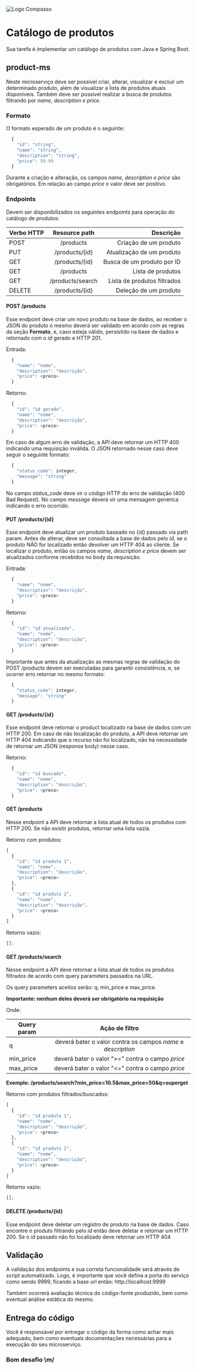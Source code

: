 ![Logo Compasso](https://compasso.com.br/wp-content/uploads/2020/07/LogoCompasso-Negativo.png)

# Catálogo de produtos

Sua tarefa é implementar um catálogo de produtos com Java e Spring Boot.

## product-ms

Neste microserviço deve ser possível criar, alterar, visualizar e excluir um determinado produto, além de visualizar a lista de produtos atuais disponíveis. Também deve ser possível realizar a busca de produtos filtrando por _name, description e price_.

### Formato

O formato esperado de um produto é o seguinte:

```javascript
  {
    "id": "string",
    "name": "string",
    "description": "string",
    "price": 59.99
  }
```

Durante a criação e alteração, os campos _name, description e price_ são obrigatórios. Em relação ao campo _price_ o valor deve ser positivo.

### Endpoints

Devem ser disponibilizados os seguintes endpoints para operação do catálogo de produtos:

| Verbo HTTP |  Resource path   |                   Descrição |
| ---------- | :--------------: | --------------------------: |
| POST       |    /products     |       Criação de um produto |
| PUT        |  /products/{id}  |   Atualização de um produto |
| GET        |  /products/{id}  |  Busca de um produto por ID |
| GET        |    /products     |           Lista de produtos |
| GET        | /products/search | Lista de produtos filtrados |
| DELETE     |  /products/{id}  |       Deleção de um produto |

#### POST /products

Esse endpoint deve criar um novo produto na base de dados, ao receber o JSON do produto o mesmo deverá ser validado em acordo com as regras da seção **Formato**, e, caso esteja válido, persistido na base de dados e retornado com o _id_ gerado e HTTP 201.

Entrada:

```javascript
  {
    "name": "nome",
    "description": "descrição",
    "price": <preco>
  }
```

Retorno:

```javascript
  {
    "id": "id gerado",
    "name": "nome",
    "description": "descrição",
    "price": <preco>
  }
```

Em caso de algum erro de validação, a API deve retornar um HTTP 400 indicando uma requisição inválida. O JSON retornado nesse caso deve seguir o seguinte formato:

```javascript
  {
    "status_code": integer,
    "message": "string"
  }
```

No campo _status_code_ deve vir o código HTTP do erro de validação (400 Bad Request). No campo _message_ deverá vir uma mensagem genérica indicando o erro ocorrido.

#### PUT /products/\{id\}

Esse endpoint deve atualizar um produto baseado no {id} passado via path param. Antes de alterar, deve ser consultada a base de dados pelo _id_, se o produto NÃO for localizado então devolver um HTTP 404 ao cliente. Se localizar o produto, então os campos _name, description e price_ devem ser atualizados conforme recebidos no body da requisição.

Entrada:

```javascript
  {
    "name": "nome",
    "description": "descrição",
    "price": <preco>
  }
```

Retorno:

```javascript
  {
    "id": "id atualizado",
    "name": "nome",
    "description": "descrição",
    "price": <preco>
  }
```

Importante que antes da atualização as mesmas regras de validação do POST /products devem ser executadas para garantir consistência, e, se ocorrer erro retornar no mesmo formato:

```javascript
  {
    "status_code": integer,
    "message": "string"
  }
```

#### GET /products/\{id\}

Esse endpoint deve retornar o product localizado na base de dados com um HTTP 200. Em caso de não localização do produto, a API deve retornar um HTTP 404 indicando que o recurso não foi localizado, não há necessidade de retornar um JSON (response body) nesse caso.

Retorno:

```javascript
  {
    "id": "id buscado",
    "name": "nome",
    "description": "descrição",
    "price": <preco>
  }
```

#### GET /products

Nesse endpoint a API deve retornar a lista atual de todos os produtos com HTTP 200. Se não existir produtos, retornar uma lista vazia.

Retorno com produtos:

```javascript
[
  {
    "id": "id produto 1",
    "name": "nome",
    "description": "descrição",
    "price": <preco>
  },
  {
    "id": "id produto 2",
    "name": "nome",
    "description": "descrição",
    "price": <preco>
  }
]
```

Retorno vazio:

```javascript
[];
```

#### GET /products/search

Nesse endpoint a API deve retornar a lista atual de todos os produtos filtrados de acordo com query parameters passados na URL.

Os query parameters aceitos serão: q, min_price e max_price.

**Importante: nenhum deles deverá ser obrigatório na requisição**

Onde:

| Query param |                        Ação de filtro                        |
| ----------- | :----------------------------------------------------------: |
| q           | deverá bater o valor contra os campos _name_ e _description_ |
| min_price   |       deverá bater o valor ">=" contra o campo _price_       |
| max_price   |       deverá bater o valor "<=" contra o campo _price_       |

**Exemplo: /products/search?min_price=10.5&max_price=50&q=superget**

Retorno com produtos filtrados/buscados:

```javascript
[
  {
    "id": "id produto 1",
    "name": "nome",
    "description": "descrição",
    "price": <preco>
  },
  {
    "id": "id produto 2",
    "name": "nome",
    "description": "descrição",
    "price": <preco>
  }
]
```

Retorno vazio:

```javascript
[];
```

#### DELETE /products/\{id\}

Esse endpoint deve deletar um registro de produto na base de dados. Caso encontre o produto filtrando pelo _id_ então deve deletar e retornar um HTTP 200. Se o _id_ passado não foi localizado deve retornar um HTTP 404

## Validação

A validação dos endpoints e sua correta funcionalidade será através de script automatizado. Logo, é importante que você defina a porta do serviço como sendo 9999, ficando a base url então: http://localhost:9999

Também ocorrerá avaliação técnica do código-fonte produzido, bem como eventual análise estática do mesmo.

## Entrega do código

Você é responsável por entregar o código da forma como achar mais adequado, bem como eventuais documentações necessárias para a execução do seu microserviço.

### Bom desafio \m/
